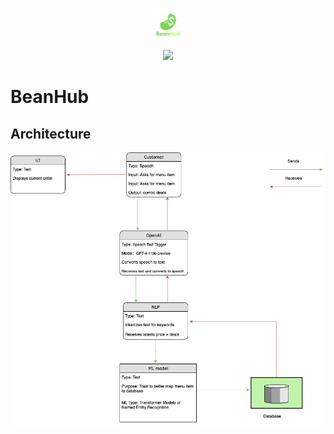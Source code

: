 <p align="center"><img src="other/images/bean_logo.png" alt="BeanHub" width="50" height="50">
<p align="center"><img src="https://github.com/Ibrahim-Haroon/BeanHub/actions/workflows/unit-test.yml/badge.svg">



# BeanHub

## Architecture
![architecture.drawio.png](other/images/architecture.drawio.png)
